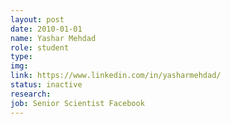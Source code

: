 ```yaml
---
layout: post
date: 2010-01-01
name: Yashar Mehdad
role: student
type: 
img: 
link: https://www.linkedin.com/in/yasharmehdad/
status: inactive
research: 
job: Senior Scientist Facebook
---
```

